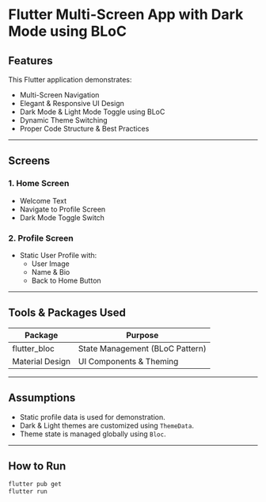 # Flutter Multi-Screen App with Dark Mode using BLoC  

## Features
This Flutter application demonstrates:
- Multi-Screen Navigation
- Elegant & Responsive UI Design
- Dark Mode & Light Mode Toggle using BLoC
- Dynamic Theme Switching
- Proper Code Structure & Best Practices  

---

## Screens  

### 1. Home Screen  
- Welcome Text  
- Navigate to Profile Screen  
- Dark Mode Toggle Switch  

### 2. Profile Screen  
- Static User Profile with:
  - User Image  
  - Name & Bio  
  - Back to Home Button  

---

## Tools & Packages Used
| Package           | Purpose                           |
|------------------|-----------------------------------|
| flutter_bloc     | State Management (BLoC Pattern)   |
| Material Design  | UI Components & Theming           |

---

## Assumptions
- Static profile data is used for demonstration.  
- Dark & Light themes are customized using `ThemeData`.  
- Theme state is managed globally using `Bloc`.  

---

## How to Run
```bash
flutter pub get
flutter run

